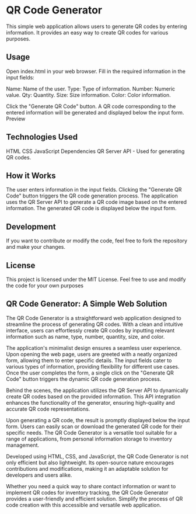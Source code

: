 # QR Code Generator
This simple web application allows users to generate QR codes by entering information. It provides an easy way to create QR codes for various purposes.

## Usage
Open index.html in your web browser.
Fill in the required information in the input fields:

Name: Name of the user.
Type: Type of information.
Number: Numeric value.
Qty: Quantity.
Size: Size information.
Color: Color information.

Click the "Generate QR Code" button.
A QR code corresponding to the entered information will be generated and displayed below the input form.
Preview

## Technologies Used
HTML
CSS
JavaScript
Dependencies
QR Server API - Used for generating QR codes.

## How it Works
The user enters information in the input fields.
Clicking the "Generate QR Code" button triggers the QR code generation process.
The application uses the QR Server API to generate a QR code image based on the entered information.
The generated QR code is displayed below the input form.

## Development
If you want to contribute or modify the code, feel free to fork the repository and make your changes.

## License
This project is licensed under the MIT License. Feel free to use and modify the code for your own purposes

## QR Code Generator: A Simple Web Solution
The QR Code Generator is a straightforward web application designed to streamline the process of generating QR codes. With a clean and intuitive interface, users can effortlessly create QR codes by inputting relevant information such as name, type, number, quantity, size, and color.

The application's minimalist design ensures a seamless user experience. Upon opening the web page, users are greeted with a neatly organized form, allowing them to enter specific details. The input fields cater to various types of information, providing flexibility for different use cases. Once the user completes the form, a single click on the "Generate QR Code" button triggers the dynamic QR code generation process.

Behind the scenes, the application utilizes the QR Server API to dynamically create QR codes based on the provided information. This API integration enhances the functionality of the generator, ensuring high-quality and accurate QR code representations.

Upon generating a QR code, the result is promptly displayed below the input form. Users can easily scan or download the generated QR code for their specific needs. The QR Code Generator is a versatile tool suitable for a range of applications, from personal information storage to inventory management.

Developed using HTML, CSS, and JavaScript, the QR Code Generator is not only efficient but also lightweight. Its open-source nature encourages contributions and modifications, making it an adaptable solution for developers and users alike.

Whether you need a quick way to share contact information or want to implement QR codes for inventory tracking, the QR Code Generator provides a user-friendly and efficient solution. Simplify the process of QR code creation with this accessible and versatile web application.
